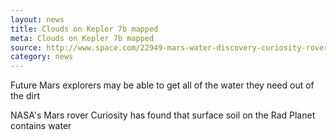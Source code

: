```yaml
---
layout: news
title: Clouds on Kepler 7b mapped
meta: Clouds on Kepler 7b mapped
source: http://www.space.com/22949-mars-water-discovery-curiosity-rover.html
category: news
---
```


Future Mars explorers may be able to get all of the water they need out of the dirt

NASA's Mars rover Curiosity has found that surface soil on the Rad Planet contains water 